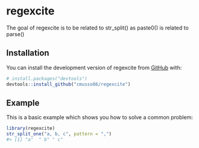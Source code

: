 
<!-- README.md is generated from README.Rmd. Please edit that file -->

# regexcite

<!-- badges: start -->
<!-- badges: end -->

The goal of regexcite is to be related to str_split() as paste0() is
related to parse()

## Installation

You can install the development version of regexcite from
[GitHub](https://github.com/) with:

``` r
# install.packages("devtools")
devtools::install_github("cmusso86/regexcite")
```

## Example

This is a basic example which shows you how to solve a common problem:

``` r
library(regexcite)
str_split_one("a, b, c", pattern = ",")
#> [1] "a"  " b" " c"
```
